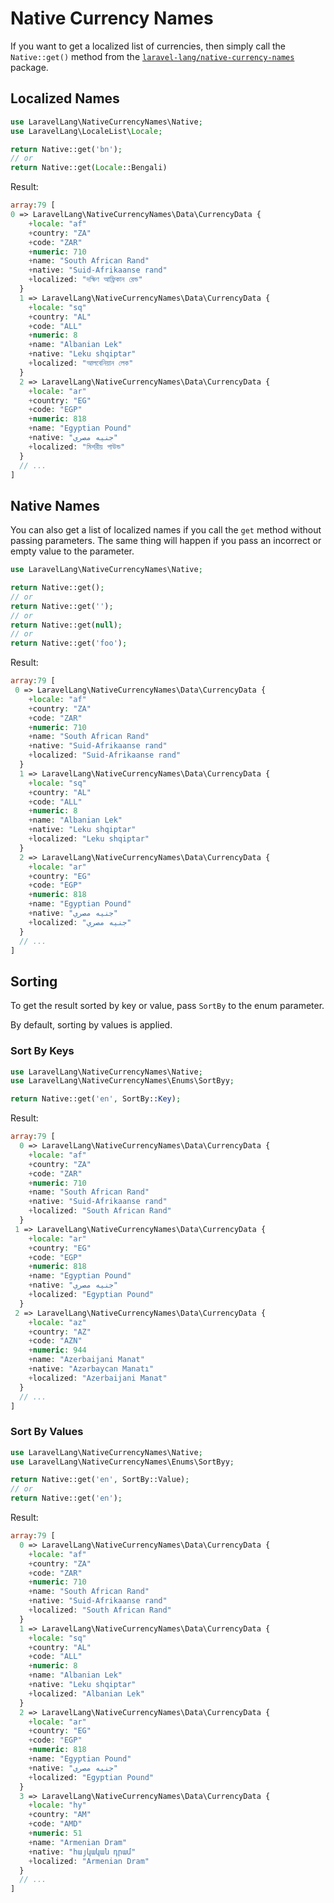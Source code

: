# Native Currency Names

If you want to get a localized list of currencies, then simply call the `Native::get()` method from
the [`laravel-lang/native-currency-names`](../../installation/index.md#alternative) package.

## Localized Names

```php
use LaravelLang\NativeCurrencyNames\Native;
use LaravelLang\LocaleList\Locale;

return Native::get('bn');
// or
return Native::get(Locale::Bengali)
```

Result:

```php
array:79 [
0 => LaravelLang\NativeCurrencyNames\Data\CurrencyData {
    +locale: "af"
    +country: "ZA"
    +code: "ZAR"
    +numeric: 710
    +name: "South African Rand"
    +native: "Suid-Afrikaanse rand"
    +localized: "দক্ষিণ আফ্রিকান রেন্ড"
  }
  1 => LaravelLang\NativeCurrencyNames\Data\CurrencyData {
    +locale: "sq"
    +country: "AL"
    +code: "ALL"
    +numeric: 8
    +name: "Albanian Lek"
    +native: "Leku shqiptar"
    +localized: "আলবেনিয়ান লেক"
  }
  2 => LaravelLang\NativeCurrencyNames\Data\CurrencyData {
    +locale: "ar"
    +country: "EG"
    +code: "EGP"
    +numeric: 818
    +name: "Egyptian Pound"
    +native: "جنيه مصري"
    +localized: "মিশরীয় পাউন্ড"
  }
  // ...
]
```

## Native Names

You can also get a list of localized names if you call the `get` method without passing parameters.
The same thing will happen if you pass an incorrect or empty value to the parameter.

```php
use LaravelLang\NativeCurrencyNames\Native;

return Native::get();
// or
return Native::get('');
// or
return Native::get(null);
// or
return Native::get('foo');
```

Result:

```php
array:79 [
 0 => LaravelLang\NativeCurrencyNames\Data\CurrencyData {
    +locale: "af"
    +country: "ZA"
    +code: "ZAR"
    +numeric: 710
    +name: "South African Rand"
    +native: "Suid-Afrikaanse rand"
    +localized: "Suid-Afrikaanse rand"
  }
  1 => LaravelLang\NativeCurrencyNames\Data\CurrencyData {
    +locale: "sq"
    +country: "AL"
    +code: "ALL"
    +numeric: 8
    +name: "Albanian Lek"
    +native: "Leku shqiptar"
    +localized: "Leku shqiptar"
  }
  2 => LaravelLang\NativeCurrencyNames\Data\CurrencyData {
    +locale: "ar"
    +country: "EG"
    +code: "EGP"
    +numeric: 818
    +name: "Egyptian Pound"
    +native: "جنيه مصري"
    +localized: "جنيه مصري"
  }
  // ...
]
```

## Sorting

To get the result sorted by key or value, pass `SortBy` to the enum parameter.

By default, sorting by values is applied.

### Sort By Keys

```php
use LaravelLang\NativeCurrencyNames\Native;
use LaravelLang\NativeCurrencyNames\Enums\SortByy;

return Native::get('en', SortBy::Key);
```

Result:

```php
array:79 [
  0 => LaravelLang\NativeCurrencyNames\Data\CurrencyData {
    +locale: "af"
    +country: "ZA"
    +code: "ZAR"
    +numeric: 710
    +name: "South African Rand"
    +native: "Suid-Afrikaanse rand"
    +localized: "South African Rand"
  }
 1 => LaravelLang\NativeCurrencyNames\Data\CurrencyData {
    +locale: "ar"
    +country: "EG"
    +code: "EGP"
    +numeric: 818
    +name: "Egyptian Pound"
    +native: "جنيه مصري"
    +localized: "Egyptian Pound"
  }
 2 => LaravelLang\NativeCurrencyNames\Data\CurrencyData {
    +locale: "az"
    +country: "AZ"
    +code: "AZN"
    +numeric: 944
    +name: "Azerbaijani Manat"
    +native: "Azərbaycan Manatı"
    +localized: "Azerbaijani Manat"
  }
  // ...
]
```

### Sort By Values

```php
use LaravelLang\NativeCurrencyNames\Native;
use LaravelLang\NativeCurrencyNames\Enums\SortByy;

return Native::get('en', SortBy::Value);
// or
return Native::get('en');
```

Result:

```php
array:79 [
  0 => LaravelLang\NativeCurrencyNames\Data\CurrencyData {
    +locale: "af"
    +country: "ZA"
    +code: "ZAR"
    +numeric: 710
    +name: "South African Rand"
    +native: "Suid-Afrikaanse rand"
    +localized: "South African Rand"
  }
  1 => LaravelLang\NativeCurrencyNames\Data\CurrencyData {
    +locale: "sq"
    +country: "AL"
    +code: "ALL"
    +numeric: 8
    +name: "Albanian Lek"
    +native: "Leku shqiptar"
    +localized: "Albanian Lek"
  }
  2 => LaravelLang\NativeCurrencyNames\Data\CurrencyData {
    +locale: "ar"
    +country: "EG"
    +code: "EGP"
    +numeric: 818
    +name: "Egyptian Pound"
    +native: "جنيه مصري"
    +localized: "Egyptian Pound"
  }
  3 => LaravelLang\NativeCurrencyNames\Data\CurrencyData {
    +locale: "hy"
    +country: "AM"
    +code: "AMD"
    +numeric: 51
    +name: "Armenian Dram"
    +native: "հայկական դրամ"
    +localized: "Armenian Dram"
  }
  // ...
]
```

